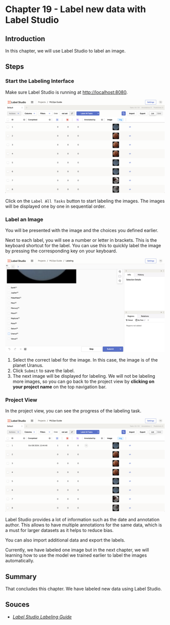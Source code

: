 # Chapter 19 - Label new data with Label Studio

## Introduction

In this chapter, we will use Label Studio to label an image.

## Steps

### Start the Labeling Interface

Make sure Label Studio is running at <http://localhost:8080>.

![Label Studio Label All Tasks](../assets/images/label-studio-label-all-tasks.png)

Click on the `Label All Tasks` button to start labeling the images. The images
will be displayed one by one in sequential order.

### Label an Image

You will be presented with the image and the choices you defined earlier.

Next to each label, you will see a number or letter in brackets. This is the
keyboard shortcut for the label. You can use this to quickly label the image by
pressing the corresponding key on your keyboard.

![Label Studio Label Image](../assets/images/label-studio-label-image.png)

1. Select the correct label for the image. In this case, the image is of the
   planet Uranus.
2. Click `Submit` to save the label.
3. The next image will be displayed for labeling. We will not be labeling more
   images, so you can go back to the project view by
   **clicking on your project name** on the top navigation bar.

### Project View

In the project view, you can see the progress of the labeling task.

![Label Studio Label Project View](../assets/images/label-studio-label-project-view.png)

Label Studio provides a lot of information such as the date and annotation
author. This allows to have multiple annotations for the same data, which is a
must for larger datasets as it helps to reduce bias.

You can also import additional data and export the labels. 

Currently, we have labeled one image but in the next chapter, we will learning
how to use the model we trained earlier to label the images automatically.

## Summary

That concludes this chapter. We have labeled new data using Label Studio.

## Souces

- [_Label Studio Labeling Guide_](https://labelstud.io/guide/labeling)
